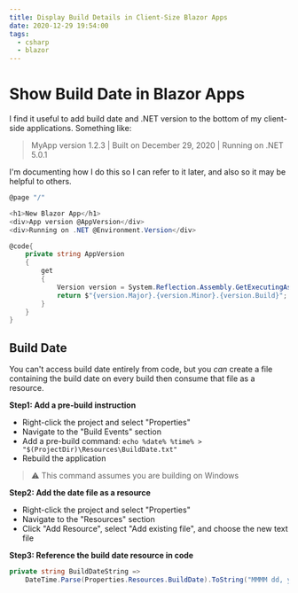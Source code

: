 ```yaml
---
title: Display Build Details in Client-Size Blazor Apps
date: 2020-12-29 19:54:00
tags:
  - csharp
  - blazor
---
```


# Show Build Date in Blazor Apps

I find it useful to add build date and .NET version to the bottom of my client-side applications. Something like:

> MyApp version 1.2.3 | Built on December 29, 2020 | Running on .NET 5.0.1

I'm documenting how I do this so I can refer to it later, and also so it may be helpful to others.

```cs
@page "/"

<h1>New Blazor App</h1>
<div>App version @AppVersion</div>
<div>Running on .NET @Environment.Version</div>

@code{
	private string AppVersion
	{
		get
		{
			Version version = System.Reflection.Assembly.GetExecutingAssembly().GetName().Version;
			return $"{version.Major}.{version.Minor}.{version.Build}";
		}
	}
}
```

## Build Date

You can't access build date entirely from code, but you _can_ create a file containing the build date on every build then consume that file as a resource.

**Step1: Add a pre-build instruction**
* Right-click the project and select "Properties"
* Navigate to the "Build Events" section
* Add a pre-build command: `echo %date% %time% > "$(ProjectDir)\Resources\BuildDate.txt"`
* Rebuild the application

> ⚠️ This command assumes you are building on Windows

**Step2: Add the date file as a resource**
* Right-click the project and select "Properties"
* Navigate to the "Resources" section
* Click "Add Resource", select "Add existing file", and choose the new text file

**Step3: Reference the build date resource in code**

```cs
private string BuildDateString => 
    DateTime.Parse(Properties.Resources.BuildDate).ToString("MMMM dd, yyyy");
```
